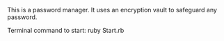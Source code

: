 This is a password manager. It uses an encryption vault to safeguard any password.

Terminal command to start: ruby Start.rb
